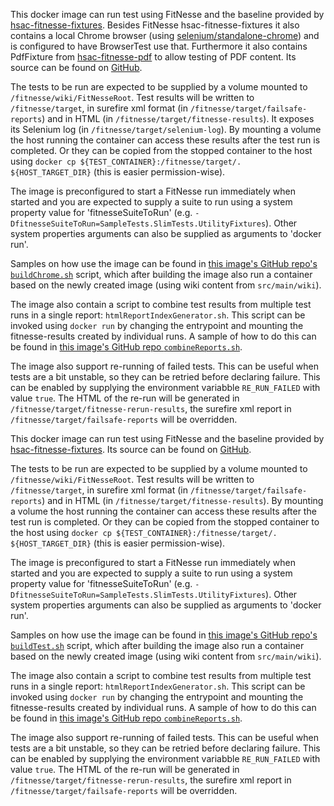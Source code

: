 This docker image can run test using FitNesse and the baseline provided by [hsac-fitnesse-fixtures](https://github.com/fhoeben/hsac-fitnesse-fixtures).
Besides FitNesse hsac-fitnesse-fixtures it also contains a local Chrome browser (using [selenium/standalone-chrome](https://hub.docker.com/r/selenium/standalone-chrome/)) and is configured to have BrowserTest use that.
Furthermore it also contains PdfFixture from [hsac-fitnesse-pdf](https://github.com/fhoeben/hsac-fitnesse-pdf) to allow testing of PDF content.
Its source can be found on [GitHub](https://github.com/fhoeben/hsac-fitnesse-docker).

The tests to be run are expected to be supplied by a volume mounted to `/fitnesse/wiki/FitNesseRoot`. 
Test results will be written to `/fitnesse/target`, in surefire xml format (in `/fitnesse/target/failsafe-reports`) and in HTML (in `/fitnesse/target/fitnesse-results`).
It exposes its Selenium log (in `/fitnesse/target/selenium-log`).
By mounting a volume the host running the container can access these results after the test run is completed. 
Or they can be copied from the stopped container to the host using `docker cp ${TEST_CONTAINER}:/fitnesse/target/. ${HOST_TARGET_DIR}` (this is easier permission-wise).

The image is preconfigured to start a FitNesse run immediately when started and you are expected to supply a suite to run using a system property value for 'fitnesseSuiteToRun'
(e.g. `-DfitnesseSuiteToRun=SampleTests.SlimTests.UtilityFixtures`). Other system properties arguments can also be supplied as arguments to 'docker run'.

Samples on how use the image can be found in [this image's GitHub repo's `buildChrome.sh`](https://github.com/fhoeben/hsac-fitnesse-docker/blob/master/buildChrome.sh) script, which after building the image
also run a container based on the newly created image (using wiki content from `src/main/wiki`). 

The image also contain a script to combine test results from multiple test runs in a single report: `htmlReportIndexGenerator.sh`.
This script can be invoked using `docker run` by changing the entrypoint and mounting the fitnesse-results created by individual runs.
A sample of how to do this can be found in [this image's GitHub repo `combineReports.sh`](https://github.com/fhoeben/hsac-fitnesse-docker/blob/master/combineReports.sh). 

The image also support re-running of failed tests. This can be useful when tests are a bit unstable, so they can be retried before declaring failure. This can be enabled by
supplying the environment variabble `RE_RUN_FAILED` with value `true`. The HTML of the re-run will be generated in `/fitnesse/target/fitnesse-rerun-results`, the surefire xml
report in `/fitnesse/target/failsafe-reports` will be overridden.

This docker image can run test using FitNesse and the baseline provided by [hsac-fitnesse-fixtures](https://github.com/fhoeben/hsac-fitnesse-fixtures).
Its source can be found on [GitHub](https://github.com/fhoeben/hsac-fitnesse-docker).

The tests to be run are expected to be supplied by a volume mounted to `/fitnesse/wiki/FitNesseRoot`. 
Test results will be written to `/fitnesse/target`, in surefire xml format (in `/fitnesse/target/failsafe-reports`) and in HTML (in `/fitnesse/target/fitnesse-results`).
By mounting a volume the host running the container can access these results after the test run is completed.
Or they can be copied from the stopped container to the host using `docker cp ${TEST_CONTAINER}:/fitnesse/target/. ${HOST_TARGET_DIR}` (this is easier permission-wise).

The image is preconfigured to start a FitNesse run immediately when started and you are expected to supply a suite to run using a system property value for 'fitnesseSuiteToRun'
(e.g. `-DfitnesseSuiteToRun=SampleTests.SlimTests.UtilityFixtures`). Other system properties arguments can also be supplied as arguments to 'docker run'.

Samples on how use the image can be found in [this image's GitHub repo's `buildTest.sh`](https://github.com/fhoeben/hsac-fitnesse-docker/blob/master/buildTest.sh) script, which after building the image
also run a container based on the newly created image (using wiki content from `src/main/wiki`). 

The image also contain a script to combine test results from multiple test runs in a single report: `htmlReportIndexGenerator.sh`.
This script can be invoked using `docker run` by changing the entrypoint and mounting the fitnesse-results created by individual runs.
A sample of how to do this can be found in [this image's GitHub repo `combineReports.sh`](https://github.com/fhoeben/hsac-fitnesse-docker/blob/master/combineReports.sh). 

The image also support re-running of failed tests. This can be useful when tests are a bit unstable, so they can be retried before declaring failure. This can be enabled by
supplying the environment variabble `RE_RUN_FAILED` with value `true`. The HTML of the re-run will be generated in `/fitnesse/target/fitnesse-rerun-results`, the surefire xml
report in `/fitnesse/target/failsafe-reports` will be overridden.

